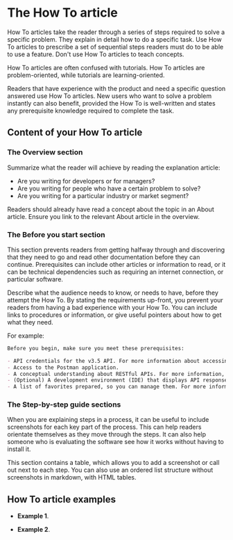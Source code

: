 # The How To article

How To articles take the reader through a series of steps required to solve a specific problem.
They explain in detail how to do a specific task.
Use How To articles to prescribe a set of sequential steps readers must do to be able to use a feature.
Don't use How To articles to teach concepts.

How To articles are often confused with tutorials. How To articles are problem-oriented, while tutorials are learning-oriented.

Readers that have experience with the product and need a specific question answered use How To articles.
New users who want to solve a problem instantly can also benefit, provided the How To is well-written and states any prerequisite knowledge required to complete the task.

## Content of your How To article

### The Overview section

Summarize what the reader will achieve by reading the explanation article:

- Are you writing for developers or for managers?
- Are you writing for people who have a certain problem to solve?
- Are you writing for a particular industry or market segment?

Readers should already have read a concept about the topic in an About article.
Ensure you link to the relevant About article in the overview.

### The Before you start section

This section prevents readers from getting halfway through and discovering that they need to go and read other documentation before they can continue.
Prerequisites can include other articles or information to read, or it can be technical dependencies such as requiring an internet connection, or particular software.

Describe what the audience needs to know, or needs to have, before they attempt the How To.
By stating the requirements up-front, you prevent your readers from having a bad experience with your How To.
You can include links to procedures or information, or give useful pointers about how to get what they need.

For example:

```markdown
Before you begin, make sure you meet these prerequisites:

- API credentials for the v3.5 API. For more information about accessing your API credentials, see http://example.com/access_your_api_credentials.
- Access to the Postman application.
- A conceptual understanding about RESTful APIs. For more information, see http://example.com/restful_apis.
- (Optional) A development environment (IDE) that displays API responses formatted for readability.
- A list of favorites prepared, so you can manage them. For more information about favorites lists, see http://example.com/favorite_lists.
```

### The Step-by-step guide sections

When you are explaining steps in a process, it can be useful to include screenshots for each key part of the process. This can help readers orientate themselves as they move through the steps. It can also help someone who is evaluating the software see how it works without having to install it.

This section contains a table, which allows you to add a screenshot or call out next to each step.
You can also use an ordered list structure without screenshots in markdown, with HTML tables.

## How To article examples

- **Example 1**.

- **Example 2**.

